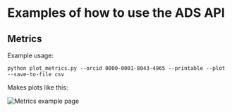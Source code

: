 # Examples of how to use the ADS API

## Metrics

Example usage:
```
python plot_metrics.py --orcid 0000-0001-8043-4965 --printable --plot --save-to-file csv
```

Makes plots like this:

![Metrics example page](https://raw.githubusercontent.com/jonnybazookatone/ads-examples/master/metrics/example.jpg)
